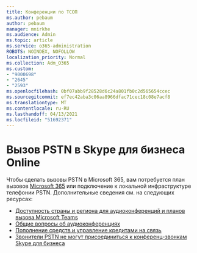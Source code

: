 ```yaml
---
title: Конференции по ТСОП
ms.author: pebaum
author: pebaum
manager: mnirkhe
ms.audience: Admin
ms.topic: article
ms.service: o365-administration
ROBOTS: NOINDEX, NOFOLLOW
localization_priority: Normal
ms.collection: Adm_O365
ms.custom:
- "9000698"
- "2645"
- "2593"
ms.openlocfilehash: 0bf07abb9f28528d6c24a801fb0c2d565654ccec
ms.sourcegitcommit: ef7ec42aba3c06aa8966dfac71cec18c08e7acf8
ms.translationtype: MT
ms.contentlocale: ru-RU
ms.lasthandoff: 04/13/2021
ms.locfileid: "51692371"
---
```

# <a name="pstn-calling-with-skype-for-business-online"></a>Вызов PSTN в Skype для бизнеса Online

Чтобы сделать вызовы PSTN в Microsoft 365, вам потребуется план вызовов [Microsoft 365](https://docs.microsoft.com/microsoftteams/what-is-phone-system-in-office-365#more-about-calling-plans) или подключение к локальной инфраструктуре телефонии PSTN. Дополнительные сведения см. на следующих ресурсах: 

- [Доступность страны и региона для аудиоконференций и планов вызова Microsoft Teams](https://docs.microsoft.com/microsoftteams/country-and-region-availability-for-audio-conferencing-and-calling-plans/country-and-region-availability-for-audio-conferencing-and-calling-plans) 
- [Общие вопросы об аудиоконференциях](https://docs.microsoft.com/microsoftteams/audio-conferencing-common-questions)
- [Пополнение средств и управление кредитами на связь](https://docs.microsoft.com/microsoftteams/add-funds-and-manage-communications-credits)
- [Звонители PSTN не могут присоединиться к конференц-звонкам Skype для бизнеса](https://docs.microsoft.com/SkypeForBusiness/troubleshoot/online-conferencing/pstn-callers-cant-join-dial-in-call)